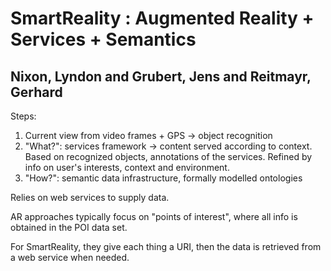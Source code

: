 # SmartReality : Augmented Reality + Services + Semantics
## Nixon, Lyndon and Grubert, Jens and Reitmayr, Gerhard

Steps:
        
1. Current view from video frames + GPS -> object recognition
2. "What?": services framework -> content served according to context. Based on recognized objects, annotations of the services. Refined by info on user's interests, context and environment.
3. "How?": semantic data infrastructure, formally modelled ontologies
        
Relies on web services to supply data.
        
AR approaches typically focus on "points of interest", where all info is obtained in the POI data set.
        
For SmartReality, they give each thing a URI, then the data is retrieved from a web service when needed.
        
      
